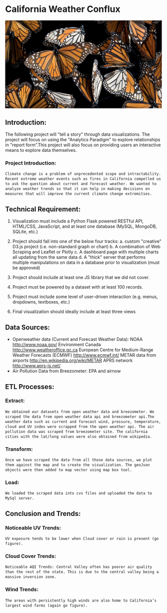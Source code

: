 # California Weather Conflux

![Monarch](Monarch_Butterfly.png)

## Introduction:
   The following project will ”tell a story" through data visualizations.
The project will focus on using the "Analytics Paradigm" to explore relationships in "report form”.This project will also focus on providing users an interactive means to explore data themselves.

### Project Introduction:
	Climate change is a problem of unprecedented scope and intractability. Recent extreme weather events such as fires in California compelled us to ask the question about current and forecast weather. We wanted to analyze weather trends so that it can help in making decisions on measures that will improve the current climate change extremities.

## Technical Requirement: 
  1. Visualization must include a Python Flask powered RESTful API, HTML/CSS, JavaScript, and at least one database (MySQL, MongoDB, SQLite, etc.)

  2. Project should fall into one of the below four tracks:
    a. custom "creative" D3.js project (i.e. non-standard graph or chart)
    b. A combination of Web Scraping and Leaflet or Plotly
    c. A dashboard page with multiple charts all updating from the same data
    d. A "thick" server that performs multiple manipulations on data in a database prior to visualization (must be approved)

  3. Project should include at least one JS library that we did not cover.

  4. Project must be powered by a dataset with at least 100 records.

  5. Project must include some level of user-driven interaction (e.g. menus, dropdowns, textboxes, etc.)

  6. Final visualization should ideally include at least three views
  
## Data Sources: 
  * Openweather data (Current and Forecast Weather Data):
      NOAA http://www.noaa.gov/
      Environment Canada http://www.weatheroffice.gc.ca
      European Centre for Medium-Range Weather Forecasts (ECMWF) http://www.ecmwf.int/
      METAR data from airports http://en.wikipedia.org/wiki/METAR
      APRS network http://www.aprs-is.net/
  * Air Pollution Data from Breezometer: 
      EPA and airnow 

## ETL Processes: 
 ### Extract:
	We obtained our datasets from open weather data and breezometer. We scraped the data from open weather data api and breezometer api.The weather data such as current and forecast wind, pressure, temperature, cloud and UV index were scrapped from the open weather api. The air pollution data was scraped from breezometer site. The california cities with the lat/long values were also obtained from wikipedia.

 ### Transform:
	Once we have scraped the data from all those data sources, we plot them against the map and to create the visualization. The geoJson objects were then added to map vector using map box tool. 

 ### Load:
	We loaded the scraped data into cvs files and uploaded the data to MySql server.

## Conclusion and Trends:
  ### Noticeable UV Trends:
	UV exposure tends to be lower when Cloud cover or rain is present (go figure).
  ### Cloud Cover Trends:
	Noticeable AQI Trends: Central Valley often has poorer air quality than the rest of the state. This is due to the central valley being a  massive inversion zone.
  ### Wind Trends:
	The areas with persistently high winds are also home to California’s largest wind farms (again go figure). 

